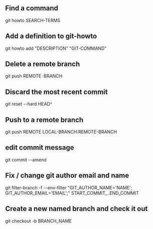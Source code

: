 Find a command
--------------

git howto SEARCH-TERMS

Add a definition to git-howto
-----------------------------

git howto add "DESCRIPTION" "GIT-COMMAND"

Delete a remote branch
----------------------

git push REMOTE :BRANCH

Discard the most recent commit
------------------------------

git reset --hard HEAD^

Push to a remote branch
-----------------------

git push REMOTE LOCAL-BRANCH:REMOTE-BRANCH

edit commit message
-------------------

git commit --amend

Fix / change git author email and name
--------------------------------------

git filter-branch -f --env-filter "GIT_AUTHOR_NAME='NAME'; GIT_AUTHOR_EMAIL='EMAIL';" START_COMMIT_..END_COMMIT

Create a new named branch and check it out
------------------------------------------

git checkout -b BRANCH_NAME
